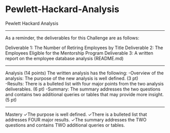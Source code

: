 # Pewlett-Hackard-Analysis
Pewlett Hackard Analysis

---
As a reminder, the deliverables for this Challenge are as follows:

Deliverable 1: The Number of Retiring Employees by Title
Deliverable 2: The Employees Eligible for the Mentorship Program
Deliverable 3: A written report on the employee database analysis (README.md)

---
Analysis (14 points)
The written analysis has the following:
  -Overview of the analysis:
    The purpose of the new analysis is well defined. (3 pt)    
  -Results:
    There is a bulleted list with four major points from the two analysis deliverables. (6 pt)
  -Summary:
    The summary addresses the two questions and contains two additional queries or tables that may provide more insight. (5 pt)

---
Mastery
✓The purpose is well defined. 
✓There is a bulleted list that addresses FOUR major results. 
✓The summary addresses the TWO questions and contains TWO additional queries or tables.
